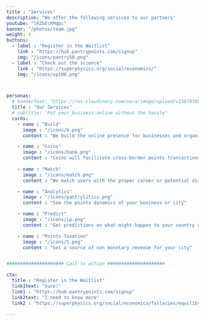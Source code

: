 ```yaml
---
title : "Services"
description: "We offer the following services to our partners"
youtube: "lRZbEcKMqpc"
banner: "/photos/team.jpg"
weight: 4
buttons:
  - label : "Register in the Waitlist"
    link : "https://hub.pantrypoints.com/signup"
    img: "/icons/pantry50.png"
  - label : "Check out the science"
    link : "https://superphysics.org/social/economics/"
    img: "/icons/sp100.png"



personas:
  # bannerfeat: "https://res.cloudinary.com/nara/image/upload/v1567936990/photos/incacroplowres.jpg" 
  title : "Our Services"
  # subtitle: "Put your business online without the hassle"
  cards:
    - name : "Build"
      image : "/icons/b.png"
      content : "We build the online presence for businesses and organizations"

    - name : "Coins"
      image : "/icons/bank.png"
      content : "Coins will facilitate cross-border points transactions"
      
    - name : "Match"
      image : "/icons/match.png"
      content : "We match users with the proper career or potential disease"

    - name : "Analytics"
      image : "/icons/pantrylitics.png"
      content : "See the points dynamics of your business or city"

    - name : "Predict"
      image : "/icons/ip.png"
      content : "Get predictions on what might happen to your country or city"

    - name : "Points-Taxation"
      image : "/icons/t.png"
      content : "Get a source of non monetary revenue for your city"


##################### Call to action #####################

cta:
  title : "Register in the Waitlist"
  link1text: "Sure!"
  link1 : "https://hub.pantrypoints.com/signup"
  link2text: "I need to know more"
  link2 : "https://superphysics.org/social/economics/fallacies/equilibrium-fallacy"

---
```

